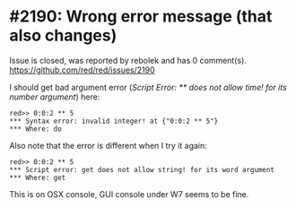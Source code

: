 
#2190: Wrong error message (that also changes)
================================================================================
Issue is closed, was reported by rebolek and has 0 comment(s).
<https://github.com/red/red/issues/2190>

I should get bad argument error (_Script Error: *\* does not allow time! for its number argument_) here:

```
red>> 0:0:2 ** 5
*** Syntax error: invalid integer! at {"0:0:2 ** 5"}
*** Where: do
```

Also note that the error is different when I try it again:

```
red>> 0:0:2 ** 5
*** Script error: get does not allow string! for its word argument
*** Where: get
```

This is on OSX console, GUI console under W7 seems to be fine.



